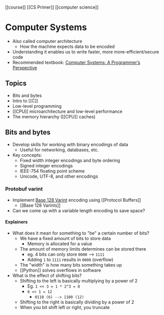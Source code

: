 [[course]] [[CS Primer]] [[computer science]]
# Computer Systems
- Also called computer architecture
	- How the machine expects data to be encoded
- Understanding it enables us to write faster, more more-efficient/secure code
- Recommended textbook: [Computer Systems: A Programmer’s Perspective](http://csapp.cs.cmu.edu/)
## Topics
- Bits and bytes
- Intro to [[C]]
- Low-level programming
- [[CPU]] microarchitecture and low-level performance
- The memory hierarchy ([[CPU]] caches)
## Bits and bytes
- Develop skills for working with binary encodings of data
	- Useful for networking, databases, etc.
- Key concepts:
	- Fixed width integer encodings and byte ordering
	- Signed integer encodings
	- IEEE-754 floating point scheme
	- Unicode, UTF-8, and other encodings
### Protobuf varint
- Implement [Base 128 Varint](https://protobuf.dev/programming-guides/encoding/#varints) encoding using [[Protocol Buffers]]
	- [[Base 128 Varints]]
- Can we come up with a variable length encoding to save space?
#### Explainers
- What does it mean for something to "be" a certain number of bits?
	- We have a fixed amount of bits to store data
		- Memory is allocated for a value
	- The amount of memory limits determines can be stored there
		- eg. 4 bits can only store `0000` --> `1111`
		- Adding `1` to `1111` results in `0000` (overflow)
	- The "width" is how many bits something takes up
	- [[Python]] solves overflows in software
- What is the effect of shifting bits?
	- Shifting to the left is basically multiplying by a power of 2
		- Eg. `1 << 3 = 1 * 2^3 = 8`
		- `6 << 1 = 12`
			- `0110 (6) --> 1100 (12)`
	- Shifting to the right is basically dividing by a power of 2
	- When you bit shift left or right, you truncate 